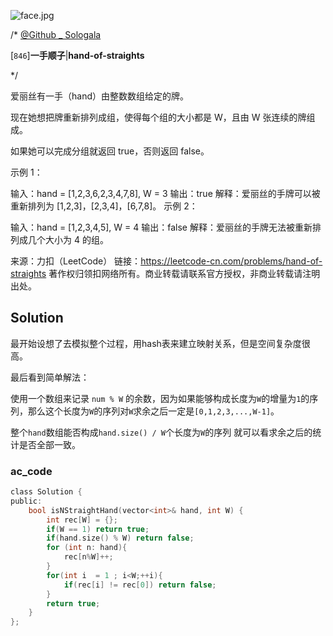 ![face.jpg](https://pic.leetcode-cn.com/5f44c38cfca16ba4f3886e1c9e298c5ab18a215dc25e965ec357a430e783b3af-face.jpg)

/*
[@Github _ Sologala](https://github.com/Sologala/LeetCode.git)

[`846`]**一手顺子**|**hand-of-straights**

*/

爱丽丝有一手（hand）由整数数组给定的牌。 

现在她想把牌重新排列成组，使得每个组的大小都是 W，且由 W 张连续的牌组成。

如果她可以完成分组就返回 true，否则返回 false。

 

示例 1：

输入：hand = [1,2,3,6,2,3,4,7,8], W = 3
输出：true
解释：爱丽丝的手牌可以被重新排列为 [1,2,3]，[2,3,4]，[6,7,8]。
示例 2：

输入：hand = [1,2,3,4,5], W = 4
输出：false
解释：爱丽丝的手牌无法被重新排列成几个大小为 4 的组。

来源：力扣（LeetCode）
链接：https://leetcode-cn.com/problems/hand-of-straights
著作权归领扣网络所有。商业转载请联系官方授权，非商业转载请注明出处。

## **Solution** 

最开始设想了去模拟整个过程，用hash表来建立映射关系，但是空间复杂度很高。

最后看到简单解法：

使用一个数组来记录 `num % W` 的余数，因为如果能够构成长度为`W`的增量为`1`的序列，那么这个长度为`W`的序列对`W`求余之后一定是`[0,1,2,3,...,W-1]`。

整个`hand`数组能否构成`hand.size() / W`个长度为`W`的序列 就可以看求余之后的统计是否全部一致。

### **ac_code**
```c
class Solution {
public:
    bool isNStraightHand(vector<int>& hand, int W) {
        int rec[W] = {};
        if(W == 1) return true;
        if(hand.size() % W) return false;
        for (int n: hand){
            rec[n%W]++;
        }
        for(int i  = 1 ; i<W;++i){
            if(rec[i] != rec[0]) return false;
        }
        return true;
    }
};
```